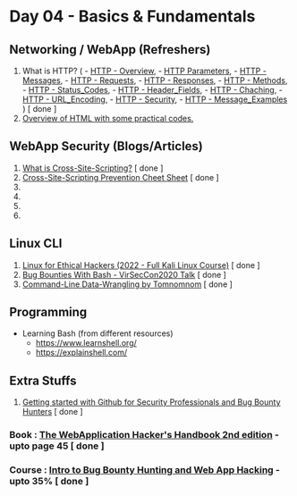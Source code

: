 # Day 04 - Basics & Fundamentals

## Networking / WebApp (Refreshers)
  1. What is HTTP? (
    - [HTTP - Overview](https://www.tutorialspoint.com/http/http_overview.htm), 
    - [HTTP Parameters](https://www.tutorialspoint.com/http/http_parameters.htm), 
    - [HTTP - Messages](https://www.tutorialspoint.com/http/http_messages.htm), 
    - [HTTP - Requests](https://www.tutorialspoint.com/http/http_requests.htm), 
    - [HTTP - Responses](https://www.tutorialspoint.com/http/http_responses.htm), 
    - [HTTP - Methods](), 
    - [HTTP - Status_Codes](), 
    - [HTTP - Header_Fields](), 
    - [HTTP - Chaching](), 
    - [HTTP - URL_Encoding](), 
    - [HTTP - Security](), 
    - [HTTP - Message_Examples]()
  ) [ done ]
  2. [Overview of HTML with some practical codes.](https://www.w3schools.com/whatis/whatis_html.asp)

## WebApp Security (Blogs/Articles)
  1. [What is Cross-Site-Scripting?](https://owasp.org/www-community/attacks/xss/) [ done ]
  2. [Cross-Site-Scripting Prevention Cheet Sheet](https://cheatsheetseries.owasp.org/cheatsheets/Cross_Site_Scripting_Prevention_Cheat_Sheet.html) [ done ]
  3. 
  4. 
  5. 
  6. 

## Linux CLI
  1. [Linux for Ethical Hackers (2022 - Full Kali Linux Course)](https://www.youtube.com/watch?v=U1w4T03B30I) [ done ]
  2. [Bug Bounties With Bash - VirSecCon2020 Talk](https://www.youtube.com/watch?v=s9w0KutMorE) [ done ]
  3. [Command-Line Data-Wrangling by Tomnomnom](https://www.youtube.com/watch?v=QSq-aYYQpro) [ done ]

## Programming
  - Learning Bash (from different resources)
    - https://www.learnshell.org/
    - https://explainshell.com/ 

## Extra Stuffs
  1. [Getting started with Github for Security Professionals and Bug Bounty Hunters](https://www.youtube.com/watch?v=AQEOz5zbW4w) [ done ]

### Book : [The WebApplication Hacker's Handbook 2nd edition](https://edu.anarcho-copy.org/Against%20Security%20-%20Self%20Security/Dafydd%20Stuttard,%20Marcus%20Pinto%20-%20The%20web%20application%20hacker's%20handbook_%20finding%20and%20exploiting%20security%20flaws-Wiley%20(2011).pdf) - upto page 45 [ done ]
### Course : [Intro to Bug Bounty Hunting and Web App Hacking](https://www.udemy.com/course/intro-to-bug-bounty-by-nahamsec/) - upto 35% [ done ]
